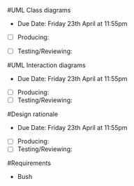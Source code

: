 #UML Class diagrams
- Due Date: Friday 23th April at 11:55pm
- [ ] Producing: 
- [ ] Testing/Reviewing: 


#UML Interaction diagrams
- Due Date: Friday 23th April at 11:55pm
- [ ] Producing:
- [ ] Testing/Reviewing:

#Design rationale
- Due Date: Friday 23th April at 11:55pm
- [ ] Producing:
- [ ] Testing/Reviewing: 

#Requirements
- Bush